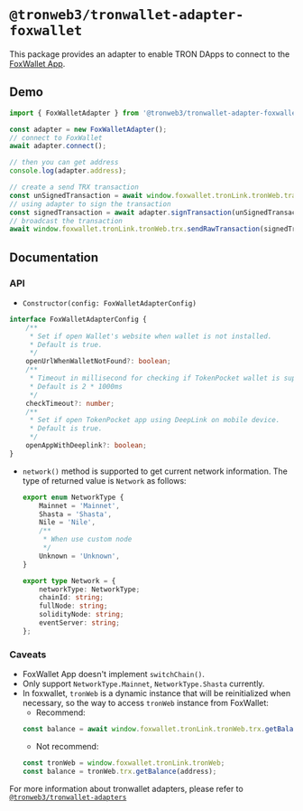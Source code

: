 # `@tronweb3/tronwallet-adapter-foxwallet`

This package provides an adapter to enable TRON DApps to connect to the [FoxWallet App](https://www.foxwallet.com).

## Demo

```typescript
import { FoxWalletAdapter } from '@tronweb3/tronwallet-adapter-foxwallet';

const adapter = new FoxWalletAdapter();
// connect to FoxWallet
await adapter.connect();

// then you can get address
console.log(adapter.address);

// create a send TRX transaction
const unSignedTransaction = await window.foxwallet.tronLink.tronWeb.transactionBuilder.sendTrx(targetAddress, 100, adapter.address);
// using adapter to sign the transaction
const signedTransaction = await adapter.signTransaction(unSignedTransaction);
// broadcast the transaction
await window.foxwallet.tronLink.tronWeb.trx.sendRawTransaction(signedTransaction);
```

## Documentation

### API

-   `Constructor(config: FoxWalletAdapterConfig)`

```typescript
interface FoxWalletAdapterConfig {
    /**
     * Set if open Wallet's website when wallet is not installed.
     * Default is true.
     */
    openUrlWhenWalletNotFound?: boolean;
    /**
     * Timeout in millisecond for checking if TokenPocket wallet is supported.
     * Default is 2 * 1000ms
     */
    checkTimeout?: number;
    /**
     * Set if open TokenPocket app using DeepLink on mobile device.
     * Default is true.
     */
    openAppWithDeeplink?: boolean;
}
```

-   `network()` method is supported to get current network information. The type of returned value is `Network` as follows:

    ```typescript
    export enum NetworkType {
        Mainnet = 'Mainnet',
        Shasta = 'Shasta',
        Nile = 'Nile',
        /**
         * When use custom node
         */
        Unknown = 'Unknown',
    }

    export type Network = {
        networkType: NetworkType;
        chainId: string;
        fullNode: string;
        solidityNode: string;
        eventServer: string;
    };
    ```

### Caveats

- FoxWallet App doesn't implement `switchChain()`.
- Only support `NetworkType.Mainnet`, `NetworkType.Shasta` currently.
- In foxwallet, `tronWeb` is a dynamic instance that will be reinitialized when necessary, so the way to access `tronWeb` ​​instance from FoxWallet:
    - Recommend:
    ```typescript 
    const balance = await window.foxwallet.tronLink.tronWeb.trx.getBalance(address);
    ``` 
    - Not recommend:
    ```typescript
    const tronWeb = window.foxwallet.tronLink.tronWeb; 
    const balance = tronWeb.trx.getBalance(address);
    ```

For more information about tronwallet adapters, please refer to [`@tronweb3/tronwallet-adapters`](https://github.com/web3-geek/tronwallet-adapter/tree/main/packages/adapters/adapters)
